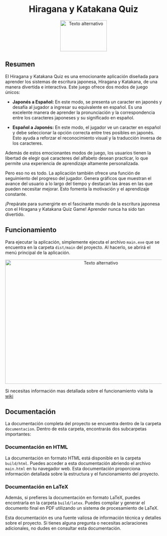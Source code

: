 <div align="center">
  <h1>Hiragana y Katakana Quiz</h1>
   <img src="https://i.imgur.com/CJAYZ7x.png" alt="Texto alternativo" width="150" height="100">
</div>

## Resumen

El Hiragana y Katakana Quiz es una emocionante aplicación diseñada para aprender los sistemas de escritura japonesa, Hiragana y Katakana, de una manera divertida e interactiva. Este juego ofrece dos modos de juego únicos:

- **Japonés a Español:** En este modo, se presenta un caracter en japonés y desafía al jugador a ingresar su equivalente en español. Es una excelente manera de aprender la pronunciación y la correspondencia entre los caracteres japoneses y su significado en español.

- **Español a Japonés:** En este modo, el jugador ve un caracter en español y debe seleccionar la opción correcta entre tres posibles en japonés. Esto ayuda a reforzar el reconocimiento visual y la traducción inversa de los caracteres.

Además de estos emocionantes modos de juego, los usuarios tienen la libertad de elegir qué caracteres del alfabeto desean practicar, lo que permite una experiencia de aprendizaje altamente personalizada.

Pero eso no es todo. La aplicación también ofrece una función de seguimiento del progreso del jugador. Genera gráficos que muestran el avance del usuario a lo largo del tiempo y destacan las áreas en las que pueden necesitar mejorar. Esto fomenta la motivación y el aprendizaje constante.

¡Prepárate para sumergirte en el fascinante mundo de la escritura japonesa con el Hiragana y Katakana Quiz Game! Aprender nunca ha sido tan divertido.

## Funcionamiento

Para ejecutar la aplicación, simplemente ejecuta el archivo `main.exe` que se encuentra en la carpeta `dist/main` del proyecto. Al hacerlo, se abrirá el menú principal de la aplicación.

<div align="center">
  <img src="https://i.imgur.com/PNx2TNe.png" alt="Texto alternativo" width="600" height="400">
</div>

Si necesitas información mas detallada sobre el funcionamiento visita la [wiki](https://github.com/FernandoPereiraSalvador/Hiragana-And-Katakana-Quiz/wiki/)

## Documentación

La documentación completa del proyecto se encuentra dentro de la carpeta `documentacion`. Dentro de esta carpeta, encontrarás dos subcarpetas importantes:

### Documentación en HTML
La documentación en formato HTML está disponible en la carpeta `build/html`. Puedes acceder a esta documentación abriendo el archivo `main.html` en tu navegador web. Esta documentación proporciona información detallada sobre la estructura y el funcionamiento del proyecto.

### Documentación en LaTeX
Además, si prefieres la documentación en formato LaTeX, puedes encontrarla en la carpeta `build/latex`. Puedes compilar y generar el documento final en PDF utilizando un sistema de procesamiento de LaTeX.

Esta documentación es una fuente valiosa de información técnica y detalles sobre el proyecto. Si tienes alguna pregunta o necesitas aclaraciones adicionales, no dudes en consultar esta documentación.